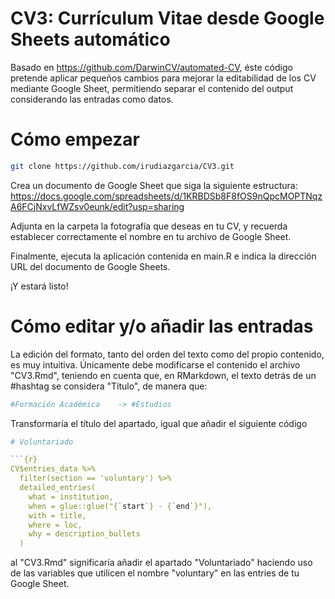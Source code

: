 
# CV3: Currículum Vitae desde Google Sheets automático

<!-- badges: start -->

<!-- badges: end -->

Basado en https://github.com/DarwinCV/automated-CV, éste código pretende aplicar pequeños cambios para mejorar la editabilidad de los CV mediante Google Sheet, permitiendo separar el contenido del output considerando las entradas como datos.

# Cómo empezar

``` bash
git clone https://github.com/irudiazgarcia/CV3.git
```

Crea un documento de Google Sheet que siga la siguiente estructura: 
https://docs.google.com/spreadsheets/d/1KRBDSb8F8fOS9nQpcMOPTNqzA6FCjNxvLfWZsv0eunk/edit?usp=sharing

Adjunta en la carpeta la fotografía que deseas en tu CV, y recuerda establecer correctamente el nombre en tu archivo de Google Sheet.

Finalmente, ejecuta la aplicación contenida en main.R e indica la dirección URL del documento de Google Sheets.

¡Y estará listo!

# Cómo editar y/o añadir las entradas

La edición del formato, tanto del orden del texto como del propio contenido, es muy intuitiva. Únicamente debe modificarse el contenido el archivo "CV3.Rmd", teniendo en cuenta que, en RMarkdown, el texto detrás de un #hashtag se considera "Título", de manera que:

``` r
#Formación Académica    -> #Estudios
```

Transformaría el título del apartado, igual que añadir el siguiente código

``` r
# Voluntariado

```{r}
CV$entries_data %>% 
  filter(section == 'voluntary') %>% 
  detailed_entries(
    what = institution,
    when = glue::glue("{`start`} - {`end`}"),
    with = title,
    where = loc,
    why = description_bullets
  )
```
al "CV3.Rmd" significaría añadir el apartado "Voluntariado" haciendo uso de las variables que utilicen el nombre "voluntary" en las entries de tu Google Sheet.




